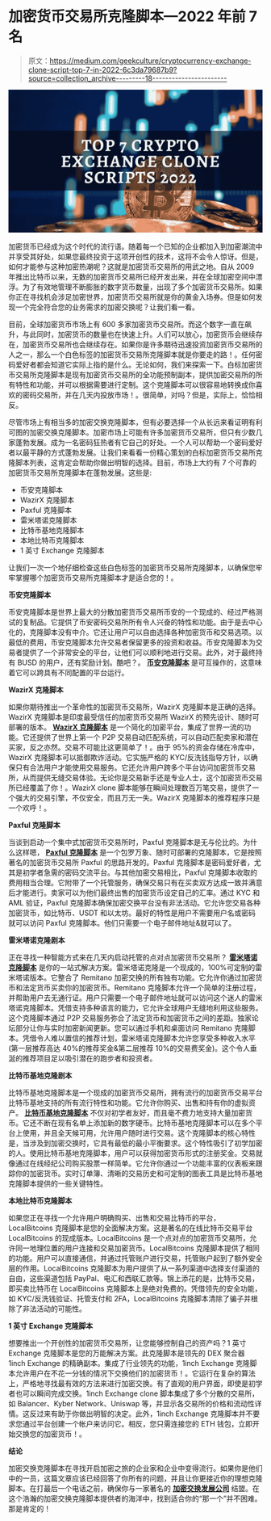 # 加密货币交易所克隆脚本—2022 年前 7 名

> 原文：<https://medium.com/geekculture/cryptocurrency-exchange-clone-script-top-7-in-2022-6c3da79687b9?source=collection_archive---------18----------------------->

![](img/1521236a1bdd0047df9ffdddc8079c3c.png)

加密货币已经成为这个时代的流行语。随着每一个已知的企业都加入到加密潮流中并享受其好处，如果您最终投资于这项开创性的技术，这将不会令人惊讶。但是，如何才能参与这种加密热潮呢？这就是加密货币交易所的用武之地。自从 2009 年推出比特币以来，无数的加密货币交易所已经开发出来，并在全球加密空间中漂浮。为了有效地管理不断膨胀的数字货币数量，出现了多个加密货币交易所。如果你正在寻找机会涉足加密世界，加密货币交易所就是你的黄金入场券。但是如何发现一个完全符合您的业务需求的加密交换呢？让我们看一看。

目前，全球加密货币市场上有 600 多家加密货币交易所。而这个数字一直在飙升，与此同时，加密货币的数量也在快速上升。人们可以放心，加密货币会继续存在，加密货币交易所也会继续存在。如果你是许多期待迅速投资加密货币交易所的人之一，那么一个白色标签的加密货币交易所克隆脚本就是你要走的路！。任何密码爱好者都会知道它实际上指的是什么。无论如何，我们来探索一下。白标加密货币交易所克隆脚本是现有加密货币交易所的全功能预制副本，提供加密交易所的所有特性和功能，并可以根据需要进行定制。这个克隆脚本可以很容易地转换成你喜欢的密码交易所，并在几天内投放市场！。很简单，对吗？但是，实际上，恰恰相反。

尽管市场上有相当多的加密交换克隆脚本，但有必要选择一个从长远来看证明有利可图的加密交换克隆脚本。加密市场上可能有许多加密货币交易所，但只有少数几家蓬勃发展。成为一名密码狂热者有它自己的好处。一个人可以帮助一个密码爱好者以最平静的方式蓬勃发展。让我们来看看一份精心策划的白标加密货币交易所克隆脚本列表，这肯定会帮助你做出明智的选择。目前，市场上大约有 7 个可靠的加密货币交易所克隆脚本在蓬勃发展。这些是:

*   币安克隆脚本
*   WazirX 克隆脚本
*   Paxful 克隆脚本
*   雷米塔诺克隆脚本
*   比特币基地克隆脚本
*   本地比特币克隆脚本
*   1 英寸 Exchange 克隆脚本

让我们一次一个地仔细检查这些白色标签的加密货币交易所克隆脚本，以确保您牢牢掌握哪个加密货币交易所克隆脚本才是适合您的！。

**币安克隆脚本**

币安克隆脚本是世界上最大的分散加密货币交易所币安的一个现成的、经过严格测试的复制品。它提供了币安密码交易所所有令人兴奋的特性和功能。由于是去中心化的，克隆脚本没有中介。它还让用户可以自由选择各种加密货币和交易选项。以最低的费用，币安克隆脚本允许交易者保留更多的投资和收益。币安克隆脚本为交易者提供了一个非常安全的平台，让他们可以顺利地进行交易。此外，对于最终持有 BUSD 的用户，还有奖励计划。酷吧？。 [**币安克隆脚本**](https://www.clarisco.com/binance-clone-script) 是可互操作的，这意味着它可以跨具有不同配置的平台运行。

**WazirX 克隆脚本**

如果你期待推出一个革命性的加密货币交易所，WazirX 克隆脚本是正确的选择。WazirX 克隆脚本是印度最受信任的加密货币交易所 WazirX 的预先设计、随时可部署的版本。 [**WazirX 克隆脚本**](https://www.clarisco.com/wazirx-clone-script) 是一个简化的加密平台，集成了世界一流的功能。它还提供了世界上第一个 P2P 交易自动匹配系统，可以自动匹配卖家和潜在买家，反之亦然。交易不可能比这更简单了！。由于 95%的资金存储在冷库中，WazirX 克隆脚本可以抵御欺诈活动。它实施严格的 KYC/反洗钱指导方针，以确保只有合法用户才能使用交易服务。它还允许用户跨多个平台访问加密货币交易所，从而提供无缝交易体验。无论你是交易新手还是专业人士，这个加密货币交易所已经覆盖了你！。WazirX clone 脚本能够在瞬间处理数百万笔交易，提供了一个强大的交易引擎，不仅安全，而且万无一失。WazirX 克隆脚本的推荐程序只是一个欢呼！。

**Paxful 克隆脚本**

当谈到启动一个集中式加密货币交易所时，Paxful 克隆脚本是无与伦比的。为什么这样嗯， [**Paxful 克隆脚本**](https://www.clarisco.com/paxful-clone-script) 是一个包罗万象、随时可部署的克隆脚本，它是按照著名的加密货币交易所 Paxful 的思路开发的。Paxful 克隆脚本是密码爱好者，尤其是初学者急需的密码交流平台。与其他加密交易相比，Paxful 克隆脚本收取的费用相当合理。它附带了一个托管服务，确保交易只有在买卖双方达成一致并满意后才能进行。卖家可以为他们最终出售的加密货币设定自己的汇率。通过 KYC 和 AML 验证，Paxful 克隆脚本确保加密交换平台没有非法活动。它允许您交易各种加密货币，如比特币、USDT 和以太坊。最好的特性是用户不需要用户名或密码就可以访问 Paxful 克隆脚本。他们只需要一个电子邮件地址&就可以了。

**雷米塔诺克隆剧本**

正在寻找一种智能方式来在几天内启动托管的点对点加密货币交易所？ [**雷米塔诺克隆脚本**](https://www.clarisco.com/remitano-clone-script) 是你的一站式解决方案。雷米塔诺克隆是一个现成的，100%可定制的雷米塔诺版本。它整合了 Remitano 加密交换的所有独有功能。它允许你通过加密货币和法定货币买卖你的加密货币。Remitano 克隆脚本允许一个简单的注册过程，并帮助用户去无通行证。用户只需要一个电子邮件地址就可以访问这个迷人的雷米塔诺克隆脚本。凭借支持多种语言的能力，它允许全球用户无缝地利用这些服务。这个克隆脚本通过 P2P 交易服务弥合了法定货币和加密货币之间的差距。独家论坛部分让你与实时加密新闻更新。您可以通过手机和桌面访问 Remitano 克隆脚本。凭借令人难以置信的推荐计划，雷米塔诺克隆脚本允许您享受多种收入水平(第一层推荐高达 40%的推荐奖金&第二层推荐 10%的交易费奖金)。这个令人垂涎的推荐项目足以吸引潜在的跑步者和投资者。

**比特币基地克隆剧本**

比特币基地克隆脚本是一个现成的加密货币交易所，拥有流行的加密货币交易平台比特币基地支持的所有流行特性和功能。它允许你购买、出售和持有你的虚拟资产。 [**比特币基地克隆脚本**](https://www.clarisco.com/coinbase-clone-script) 不仅对初学者友好，而且毫不费力地支持大量加密货币。它还不断在现有名单上添加新的数字硬币。比特币基地克隆脚本可以在多个平台上使用，并且全天候可用，允许用户随时进行交易。这个克隆脚本的核心特性是，当涉及到加密交换时，它具有最低的最小平衡要求。这个特性吸引了初学加密的人。使用比特币基地克隆脚本，用户可以获得加密货币形式的注册奖金。交易就像通过在线经纪公司购买股票一样简单。它允许你通过一个功能丰富的仪表板来跟踪你的加密货币。实时订单簿、清晰的交易历史和可定制的图表工具是比特币基地克隆脚本提供的一些关键特性。

**本地比特币克隆脚本**

如果您正在寻找一个允许用户明确购买、出售和交易比特币的平台，LocalBitcoins 克隆脚本是您的全面解决方案。这是著名的在线比特币交易平台 LocalBitcoins 的现成版本。LocalBitcoins 是一个点对点的加密货币交易所，允许同一地理位置的用户连接和交易加密货币。LocalBitcoins 克隆脚本提供了相同的功能。用户可以直接通信，并通过托管账户进行交易，托管账户起到了额外安全层的作用。LocalBitcoins 克隆脚本为用户提供了从一系列渠道中选择支付渠道的自由，这些渠道包括 PayPal、电汇和西联汇款等。锦上添花的是，比特币交易，即买卖比特币在 LocalBitcoins 克隆脚本上是绝对免费的。凭借领先的安全功能，如 KYC/反洗钱验证、托管支付和 2FA，LocalBitcoins 克隆脚本清除了骗子并根除了非法活动的可能性。

**1 英寸 Exchange 克隆脚本**

想要推出一个开创性的加密货币交易所，让您能够控制自己的资产吗？1 英寸 Exchange 克隆脚本是您的万能解决方案。此克隆脚本是领先的 DEX 聚合器 1inch Exchange 的精确副本。集成了行业领先的功能，1inch Exchange 克隆脚本允许用户在不花一分钱的情况下交换他们的加密货币！。它运行在复杂的算法上，严格地寻找最有效的方法来进行加密交换。有了直观的用户界面，即使是初学者也可以瞬间完成交换。1inch Exchange clone 脚本集成了多个分散的交易所，如 Balancer、Kyber Network、Uniswap 等，并显示各交易所的价格和流动性详情。这反过来有助于你做出明智的决定。此外，1inch Exchange 克隆脚本并不要求您通过平台创建一个帐户来访问它。相反，您只需连接您的 ETH 钱包，立即开始交换您的加密货币！。

**结论**

加密交换克隆脚本在寻找开启加密之旅的企业家和企业中变得流行。如果你是他们中的一员，这篇文章应该已经回答了你所有的问题，并且让你更接近你的理想克隆脚本。在打最后一个电话之前，确保你与一家著名的 [**加密交换发展公司**](https://www.clarisco.com/cryptocurrency-exchange-development) 结盟。在这个浩瀚的加密交换克隆脚本提供者的海洋中，找到适合你的“那一个”并不困难。那是肯定的！